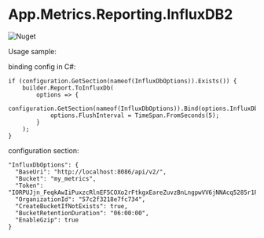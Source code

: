 # App.Metrics.Reporting.InfluxDB2

![Nuget](https://img.shields.io/nuget/dt/App.Metrics.Reporting.InfluxDB2?style=for-the-badge)

Usage sample:

binding config in C#:
```
if (configuration.GetSection(nameof(InfluxDbOptions)).Exists()) {
    builder.Report.ToInfluxDb(
        options => {
            configuration.GetSection(nameof(InfluxDbOptions)).Bind(options.InfluxDb);
            options.FlushInterval = TimeSpan.FromSeconds(5);
        }
    );
}
```

configuration section:
```
"InfluxDbOptions": {
  "BaseUri": "http://localhost:8086/api/v2/",
  "Bucket": "my_metrics",
  "Token": "IORPUJjn_FeqkAwIiPuxzcRlnEF5COXo2rFtkgxEareZuvzBnLngpwVV6jNNAcq5285r1PUNqO7xh4s1hqlcAA==",
  "OrganizationId": "57c2f3218e7fc734",
  "CreateBucketIfNotExists": true,
  "BucketRetentionDuration": "06:00:00",
  "EnableGzip": true
}
```
